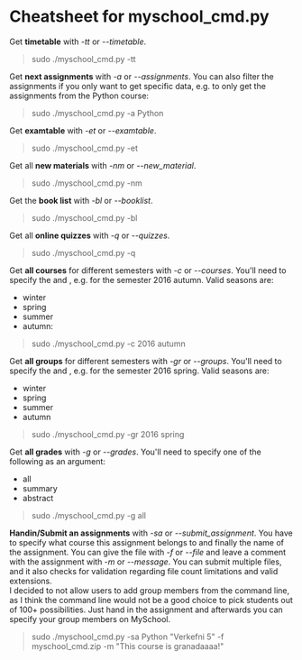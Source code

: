 # Cheatsheet for **myschool_cmd.py**
Get **timetable** with *-tt* or *--timetable*.

> sudo ./myschool_cmd.py -tt      

Get **next assignments** with *-a* or *--assignments*. You can also filter the assignments if you only want to get specific data, e.g. to only get the assignments from the Python course:

> sudo ./myschool_cmd.py -a Python

Get **examtable** with *-et* or *--examtable*.

> sudo ./myschool_cmd.py -et

Get all **new materials** with *-nm* or *--new_material*.

> sudo ./myschool_cmd.py -nm

Get the **book list** with *-bl* or *--booklist*.

> sudo ./myschool_cmd.py -bl

Get all **online quizzes** with *-q* or *--quizzes*.

> sudo ./myschool_cmd.py -q 

Get **all courses** for different semesters with *-c* or *--courses*. You'll need to specify the <year> and <season>, e.g. for the semester 2016 autumn. Valid seasons are: 
* winter
* spring
* summer
* autumn:

> sudo ./myschool_cmd.py -c 2016 autumn

Get **all groups** for different semesters with *-gr* or *--groups*. You'll need to specify the <year> and <season>, e.g. for the semester 2016 spring. Valid seasons are: 
* winter
* spring
* summer
* autumn

> sudo ./myschool_cmd.py -gr 2016 spring

Get **all grades** with *-g* or *--grades*. You'll need to specify one of the following as an argument:
* all
* summary
* abstract

> sudo ./myschool_cmd.py -g all

**Handin/Submit an assignments** with *-sa* or *--submit_assignment*. You have to specify what course this assignment belongs to and finally the name of the assignment. You can give the file with *-f* or *--file* and leave a comment with the assignment with *-m* or *--message*. You can submit multiple files, and it also checks for validation regarding file count limitations and valid extensions. <br />
I decided to not allow users to add group members from the command line, as I think the command line would not be a good choice to pick students out of 100+ possibilities. Just hand in the assignment and afterwards you can specify your group members on MySchool.

> sudo ./myschool_cmd.py -sa Python "Verkefni 5" -f myschool_cmd.zip -m "This course is granadaaaa!"
